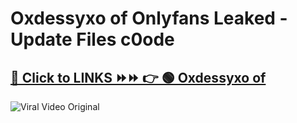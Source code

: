 
 # Oxdessyxo of Onlyfans Leaked - Update Files c0ode

## <h2><a href="https://clipsfans.com/Oxdessyxo_of&ref=git">🔗 Click to LINKS ⏩⏩ 👉 🟢 Oxdessyxo of </a></h2>

<a href="https://clipsfans.com/Oxdessyxo_of&ref=git" rel="nofollow" data-target="animated-image.originalLink"><img src="https://i.ibb.co.com/xMMVF88/686577567.gif" alt="Viral Video Original" style="max-width: 100%; display: inline-block;" data-target="animated-image.originalImage"></a>

